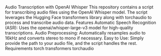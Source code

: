 Audio Transcription with OpenAI Whisper
This repository contains a script for transcribing audio files using the OpenAI Whisper model. The script leverages the Hugging Face transformers library along with torchaudio to process and transcribe audio data.
Features
Automatic Speech Recognition (ASR): Uses the openai/whisper-large-v3 model for high-quality transcriptions.
Audio Preprocessing: Automatically resamples audio to 16kHz and converts stereo to mono if necessary.
Easy to Use: Simply provide the path to your audio file, and the script handles the rest.
Requirements
torch
transformers
torchaudio
